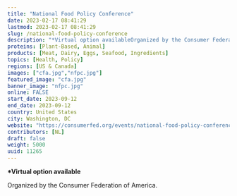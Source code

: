 ```yaml
---
title: "National Food Policy Conference"
date: 2023-02-17 08:41:29
lastmod: 2023-02-17 08:41:29
slug: /national-food-policy-conference
description: "*Virtual option availableOrganized by the Consumer Federation of America. "
proteins: [Plant-Based, Animal]
products: [Meat, Dairy, Eggs, Seafood, Ingredients]
topics: [Health, Policy]
regions: [US & Canada]
images: ["cfa.jpg","nfpc.jpg"]
featured_image: "cfa.jpg"
banner_image: "nfpc.jpg"
online: FALSE
start_date: 2023-09-12
end_date: 2023-09-12
country: United States
city: Washington, DC
website: "https://consumerfed.org/events/national-food-policy-conference/"
contributors: [NL]
draft: false
weight: 5000
uuid: 11265
---
```

**\*Virtual option available**

Organized by the Consumer Federation of America. 
